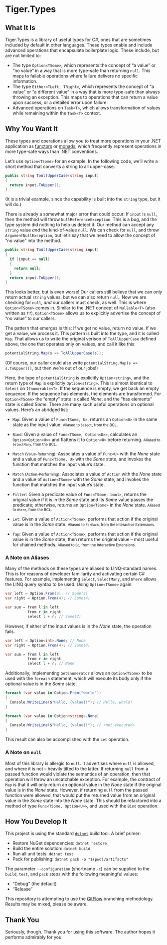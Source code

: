 # Tiger.Types

## What It Is

Tiger.Types is a library of useful types for C#, ones that are sometimes included by default in other languages. These types enable and include advanced operations that encapsulate boilerplate logic. These include, but are not limited to:

- The type `Option<TSome>`, which represents the concept of “a value” or “no value” in a way that is more type-safe than returning `null`. This maps to failable operations where failure delivers no specific information.
- The type `Either<TLeft, TRight>`, which represents the concept of “a value” or “a different value” in a way that is more type-safe than always throwing an exception. This maps to operations that can return a value upon success, or a detailed error upon failure.
- Advanced operations on `Task<T>`, which allows transformation of values while remaining within the `Task<T>` context.

## Why You Want It

These types and operations allow you to treat more operations in your .NET application as [functors] or [monads], which frequently represent operations in more type-safe ways than .NET conventions.

[functors]: https://en.wikipedia.org/wiki/Map_\(higher-order_function\)#Generalization
[monads]: https://en.wikipedia.org/wiki/Monad_\(functional_programming\)#Motivating_examples

Let’s use `Option<TSome>` for an example. In the following code, we’ll write a short method that converts a string to all upper-case.

```csharp
public string ToAllUpperCase(string input)
{
  return input.ToUpper();
}
```

(It is a trivial example, since the capability is built into the `string` type, but it will do.)

There is already a somewhat major error that could occur: If `input` is `null`, then the method will throw `NullReferenceException`. This is a bug, and the type system did nothing to help us detect it. Our method can accept any `string` value *and* the kind-of-value `null`. We can check for `null`, and throw `ArgumentNullException`, but let’s say that we need to allow the concept of “no value” into the method.

```csharp
public string ToAllUpperCase(string input)
{
  if (input == null)
  {
    return null;
  }
  return input.ToUpper();
}
```

This looks better, but is even worse! Our callers still believe that we can only return actual `string` values, but we can also return `null`. Now we are checking for `null`, *and* our callers must check, as well. This is where `Option<TSome>` comes in. Similar to the .NET concept of `Nullable<T>` (also written as `T?`), `Option<TSome>` allows us to explicitly advertise the concept of “no value” to our callers.

The pattern that emerges is this: If we get no value, return no value. If we get a value, we process it. This pattern is built into the type, and it is called `Map`. That allows us to write the original verison of `ToAllUpperCase` defined above, the one that operates only on values, and call it like this:

```csharp
potentialString.Map(s => ToAllUpperCase(s));
```

(Of course, our caller could also write `potentialString.Map(s => s.ToUpper())`, but then we’re out of our jobs!)

Here, the type of `potentialString` is explicitly `Option<string>`, and the return type of `Map` is explicitly `Option<string>`. This is almost identical to `Select` on `IEnumerable<T>`: If the sequence is empty, we get back an empty sequence. If the sequence has elements, the elements are transformed. For `Option<TSome>` the “empty” state is called <i>None</i>, and the “has elements” state is called <i>Some</i>. There are many such useful operations on optional values. Here’s an abridged list:

- `Map`: Given a value of `Func<TSome, U>`, returns an `Option<U>` in the same state as the input value. <small>Aliased to `Select`, from the BCL.</small>

- `Bind`: Given a value of `Func<TSome, Option<U>>`, calculates an `Option<Option<U>>` and flattens it to `Option<U>` before returning. <small>Aliased to `SelectMany`, from the BCL.</small>

- `Match` <small>(Value-Returning)</small>: Associates a value of `Func<U>` with the <i>None</i> state and a value of `Func<TSome, U>` with the <i>Some</i> state, and invokes the function that matches the input value’s state.

- `Match` <small>(Action-Performing)</small>: Associates a value of `Action` with the <i>None</i> state and a value of `Action<TSome>` with the <i>Some</i> state, and invokes the function that matches the input value’s state.

- `Filter`: Given a predicate value of `Func<TSome, bool>`, returns the original value if it is in the <i>Some</i> state and its <i>Some</i> value passes the predicate; otherwise, returns an `Option<TSome>` in the <i>None</i> state. <small>Aliased to `Where`, from the BCL.</small>

- `Let`: Given a value of `Action<TSome>`, performs that action if the original value is in the <i>Some</i> state. <small>Aliased to `ForEach`, from the Interactive Extensions.</small>

- `Tap`: Given a value of `Action<TSome>`, performs that action if the original value is in the <i>Some</i> state, then returns the original value – most useful for chained methods. <small>Aliased to `Do`, from the Interactive Extensions.</small>

### A Note on Aliases

Many of the methods on these types are aliased to LINQ-standard names. This is for reasons of developer familiarity and activating certain C# features. For example, implementing `Select`, `SelectMany`, and `Where` allows the LINQ query syntax to be used. Using `Option<TSome>` again:

```csharp
var left = Option.From(3); // Some(3)
var right = Option.From(4); // Some(4)

var sum = from l in left
          from r in right
          select l + r; // Some(7)
```

However, if either of the input values is in the <i>None</i> state, the operation fails.

```csharp
var left = Option<int>.None; // None
var right = Option.From(4); // Some(4)

var sum = from l in left
          from r in right
          select l + r; // None
```

Additionally, implementing `GetEnumerator` allows an `Option<TSome>` to be used with the `foreach` statement, which will execute its body only if the optional value is in the <i>Some</i> state.

```csharp
foreach (var value in Option.From("world"))
{
  Console.WriteLine($"Hello, {value}!"); // Hello, world!
}

foreach (var value in Option<string>.None)
{
  Console.WriteLine($"Hello, {value}!"); // <not executed>
}
```

This result can also be accomplished with the `Let` operation.

### A Note on `null`

Most of this library is allergic to `null`. It advertises where `null` is allowed, and where it is not – heavily tilted to the latter. If returning `null` from a passed function would violate the semantics of an operation, then that operation will throw an uncatchable exception. For example, the contract of `Map` is that it will only return an optional value in the <i>None</i> state if the original value is in the <i>None</i> state. However, if returning `null` from the passed function were allowed, that would put the returned value from an original value in the <i>Some</i> state into the <i>None</i> state. This should be refactored into a method of type `Func<TSome, Option<U>>`, and used with the `Bind` operation.

## How You Develop It

This project is using the standard [`dotnet`] build tool. A brief primer:

[`dotnet`]: https://dot.net

- Restore NuGet dependencies: `dotnet restore`
- Build the entire solution: `dotnet build`
- Run all unit tests: `dotnet test`
- Pack for publishing: `dotnet pack -o "$(pwd)/artifacts"`

The parameter `--configuration` (shortname `-c`) can be supplied to the `build`, `test`, and `pack` steps with the following meaningful values:

- “Debug” (the default)
- “Release”

This repository is attempting to use the [GitFlow] branching methodology. Results may be mixed, please be aware.

[GitFlow]: http://jeffkreeftmeijer.com/2010/why-arent-you-using-git-flow/

## Thank You

Seriously, though. Thank you for using this software. The author hopes it performs admirably for you.
